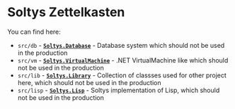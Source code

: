 # Soltys Zettelkasten

You can find here:

* `src/db` - [**`Soltys.Database`**](src/Database/README.md) - Database system which should not be used in the production
* `src/vm` - [**`Soltys.VirtualMachine`**](src/VirtualMachine/README.md) - .NET VirtualMachine like which should not be used in the production
* `src/lib` - [**`Soltys.Library`**](src/Library/README.md) - Collection of classses used for other project here, which should not be used in the production
* `src/lisp` - [**`Soltys.Lisp`**](src/Lisp/README.md) - Soltys implementation of Lisp, which should not be used in the production
